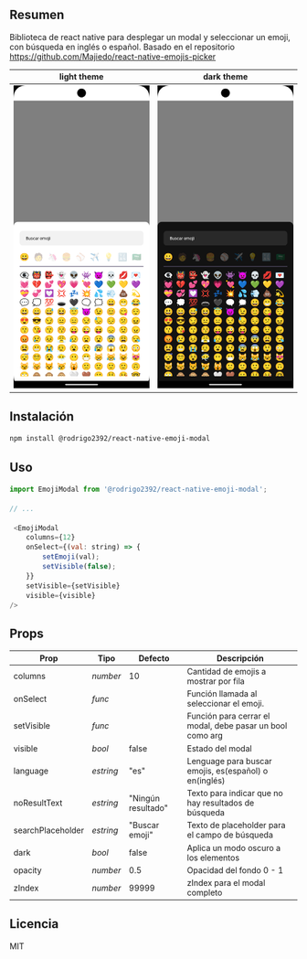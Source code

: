 ## Resumen

Biblioteca de react native para desplegar un modal y seleccionar un emoji, con búsqueda en inglés o español.
Basado en el repositorio https://github.com/Majiedo/react-native-emojis-picker

|          light theme          |          dark theme          |
| :---------------------------: | :--------------------------: |
| ![](./assets/light.png) | ![](./assets/dark.png) |

## Instalación

```sh
npm install @rodrigo2392/react-native-emoji-modal
```

## Uso


```js
import EmojiModal from '@rodrigo2392/react-native-emoji-modal';

// ...

 <EmojiModal
    columns={12}
    onSelect={(val: string) => {
        setEmoji(val);
        setVisible(false);
    }}
    setVisible={setVisible}
    visible={visible}
/>
```
## Props

| Prop              | Tipo     | Defecto            | Descripción                                                |
| ----------------- | -------- | -----------------  | --------------------------------------------------------   |
| columns           | _number_ | 10                 | Cantidad de emojis a mostrar por fila                      |
| onSelect          | _func_   |                    | Función llamada al seleccionar el emoji.                   |
| setVisible        | _func_   |                    | Función para cerrar el modal, debe pasar un bool como arg  |
| visible           | _bool_   | false              | Estado del modal                                           |
| language          | _estring_| "es"               | Lenguage para buscar emojis, es(español) o en(inglés)      |
| noResultText      | _estring_| "Ningún resultado" | Texto para indicar que no hay resultados de búsqueda       |
| searchPlaceholder | _estring_| "Buscar emoji"     | Texto de placeholder para el campo de búsqueda             |
| dark              | _bool_   | false              | Aplica un modo oscuro a los elementos                      |
| opacity           | _number_ | 0.5                | Opacidad del fondo 0 - 1                                   |
| zIndex            | _number_ | 99999              | zIndex para el modal completo                              |

## Licencia

MIT
